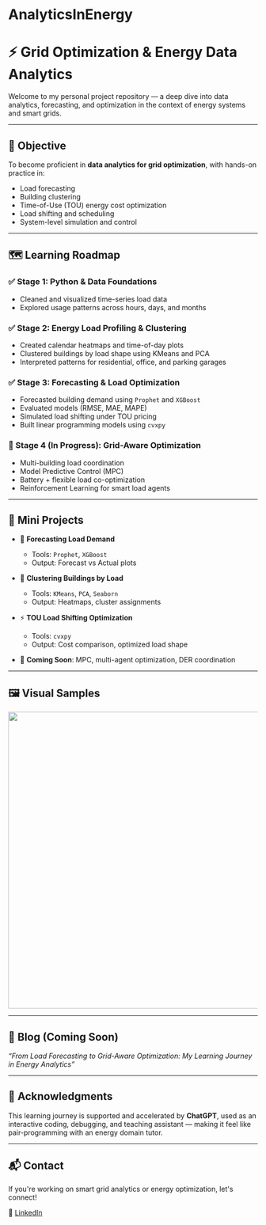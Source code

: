 # AnalyticsInEnergy
# ⚡ Grid Optimization & Energy Data Analytics

Welcome to my personal project repository — a deep dive into data analytics, forecasting, and optimization in the context of energy systems and smart grids.

---

## 📌 Objective

To become proficient in **data analytics for grid optimization**, with hands-on practice in:

- Load forecasting
- Building clustering
- Time-of-Use (TOU) energy cost optimization
- Load shifting and scheduling
- System-level simulation and control

---

## 🗺️ Learning Roadmap

### ✅ Stage 1: Python & Data Foundations
- Cleaned and visualized time-series load data
- Explored usage patterns across hours, days, and months

### ✅ Stage 2: Energy Load Profiling & Clustering
- Created calendar heatmaps and time-of-day plots
- Clustered buildings by load shape using KMeans and PCA
- Interpreted patterns for residential, office, and parking garages

### ✅ Stage 3: Forecasting & Load Optimization
- Forecasted building demand using `Prophet` and `XGBoost`
- Evaluated models (RMSE, MAE, MAPE)
- Simulated load shifting under TOU pricing
- Built linear programming models using `cvxpy`

### 🚀 Stage 4 (In Progress): Grid-Aware Optimization
- Multi-building load coordination
- Model Predictive Control (MPC)
- Battery + flexible load co-optimization
- Reinforcement Learning for smart load agents

---

## 🧪 Mini Projects

- 🔮 **Forecasting Load Demand**
  - Tools: `Prophet`, `XGBoost`
  - Output: Forecast vs Actual plots

- 🧠 **Clustering Buildings by Load**
  - Tools: `KMeans`, `PCA`, `Seaborn`
  - Output: Heatmaps, cluster assignments

- ⚡ **TOU Load Shifting Optimization**
  - Tools: `cvxpy`
  - Output: Cost comparison, optimized load shape

- 🔄 **Coming Soon**: MPC, multi-agent optimization, DER coordination

---

## 🖼️ Visual Samples

<img src="notebooks/figures/load_shift.png" width="600">

---

## 📝 Blog (Coming Soon)

*“From Load Forecasting to Grid-Aware Optimization: My Learning Journey in Energy Analytics”*

---

## 🤝 Acknowledgments

This learning journey is supported and accelerated by **ChatGPT**, used as an interactive coding, debugging, and teaching assistant — making it feel like pair-programming with an energy domain tutor.

---

## 📬 Contact

If you're working on smart grid analytics or energy optimization, let's connect!

🔗 [LinkedIn](https://linkedin.com/in/minhc-chau-566b3b99)  
